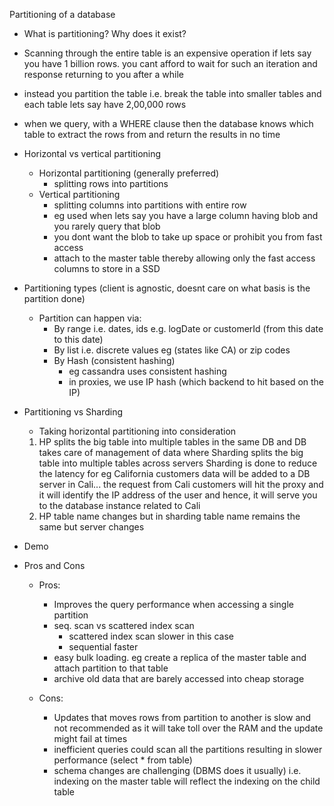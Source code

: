 Partitioning of a database

- What is partitioning? Why does it exist?

- Scanning through the entire table is an expensive operation if lets say you have 1 billion rows. you cant afford to wait for such an iteration and response returning to you after a while
- instead you partition the table i.e. break the table into smaller tables and each table lets say have 2,00,000 rows
- when we query, with a WHERE clause then the database knows which table to extract the rows from and return the results in no time

- Horizontal vs vertical partitioning
    - Horizontal partitioning (generally preferred)
        - splitting rows into partitions
    - Vertical partitioning
        - splitting columns into partitions with entire row
        - eg used when lets say you have a large column having blob and you rarely query that blob
        - you dont want the blob to take up space or prohibit you from fast access
        - attach to the master table thereby allowing only the fast access columns to store in a SSD

- Partitioning types (client is agnostic, doesnt care on what basis is the partition done)
    - Partition can happen via:
        - By range i.e. dates, ids e.g. logDate or customerId (from this date to this date)
        - By list i.e. discrete values eg (states like CA) or zip codes
        - By Hash (consistent hashing) 
            - eg cassandra uses consistent hashing
            - in proxies, we use IP hash (which backend to hit based on the IP)

- Partitioning vs Sharding
    - Taking horizontal partitioning into consideration
    1. HP splits the big table into multiple tables in the same DB and DB takes care of management of data where Sharding splits the big table into multiple tables across servers 
    Sharding is done to reduce the latency for eg California customers data will be added to a DB server in Cali... the request from Cali customers will hit the proxy and it will identify the IP address of the user and hence, it will serve you to the database instance related to Cali
    2. HP table name changes but in sharding table name remains the same but server changes

- Demo
<!-- TODO: ADD images/queries in postgres in docker  -->

- Pros and Cons
    - Pros:
        - Improves the query performance when accessing a single partition
        - seq. scan vs scattered index scan
            - scattered index scan slower in this case
            - sequential faster
        - easy bulk loading. eg create a replica of the master table and attach partition to that table
        - archive old data that are barely accessed into cheap storage

    - Cons:
        - Updates that moves rows from partition to another is slow and not recommended as it will take toll over the RAM and the update might fail at times
        - inefficient queries could scan all the partitions resulting in slower performance (select * from table)
        - schema changes are challenging (DBMS does it usually) i.e. indexing on the master table will reflect the indexing on the child table
